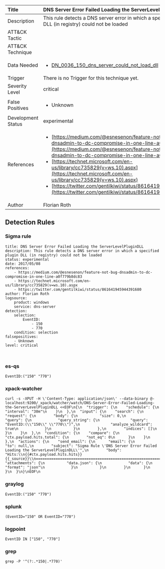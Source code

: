 | Title                | DNS Server Error Failed Loading the ServerLevelPluginDLL                                                                                                                                                 |
|:---------------------|:------------------------------------------------------------------------------------------------------------------------------------------------------------|
| Description          | This rule detects a DNS server error in which a specified plugin DLL (in registry) could not be loaded                                                                                                                                           |
| ATT&amp;CK Tactic    | <ul></ul>  |
| ATT&amp;CK Technique | <ul></ul>                             |
| Data Needed          | <ul><li>[DN_0036_150_dns_server_could_not_load_dll](../Data_Needed/DN_0036_150_dns_server_could_not_load_dll.md)</li></ul>                                                         |
| Trigger              |  There is no Trigger for this technique yet.  |
| Severity Level       | critical                                                                                                                                                 |
| False Positives      | <ul><li>Unknown</li></ul>                                                                  |
| Development Status   | experimental                                                                                                                                                |
| References           | <ul><li>[https://medium.com/@esnesenon/feature-not-bug-dnsadmin-to-dc-compromise-in-one-line-a0f779b8dc83](https://medium.com/@esnesenon/feature-not-bug-dnsadmin-to-dc-compromise-in-one-line-a0f779b8dc83)</li><li>[https://technet.microsoft.com/en-us/library/cc735829(v=ws.10).aspx](https://technet.microsoft.com/en-us/library/cc735829(v=ws.10).aspx)</li><li>[https://twitter.com/gentilkiwi/status/861641945944391680](https://twitter.com/gentilkiwi/status/861641945944391680)</li></ul>                                                          |
| Author               | Florian Roth                                                                                                                                                |


## Detection Rules

### Sigma rule

```
title: DNS Server Error Failed Loading the ServerLevelPluginDLL
description: This rule detects a DNS server error in which a specified plugin DLL (in registry) could not be loaded
status: experimental
date: 2017/05/08
references:
    - https://medium.com/@esnesenon/feature-not-bug-dnsadmin-to-dc-compromise-in-one-line-a0f779b8dc83
    - https://technet.microsoft.com/en-us/library/cc735829(v=ws.10).aspx
    - https://twitter.com/gentilkiwi/status/861641945944391680
author: Florian Roth
logsource:
    product: windows
    service: dns-server
detection:
    selection:
        EventID: 
            - 150
            - 770
    condition: selection
falsepositives: 
    - Unknown
level: critical



```




### es-qs
    
```
EventID:("150" "770")
```


### xpack-watcher
    
```
curl -s -XPUT -H \'Content-Type: application/json\' --data-binary @- localhost:9200/_xpack/watcher/watch/DNS-Server-Error-Failed-Loading-the-ServerLevelPluginDLL <<EOF\n{\n  "trigger": {\n    "schedule": {\n      "interval": "30m"\n    }\n  },\n  "input": {\n    "search": {\n      "request": {\n        "body": {\n          "size": 0,\n          "query": {\n            "query_string": {\n              "query": "EventID:(\\"150\\" \\"770\\")",\n              "analyze_wildcard": true\n            }\n          }\n        },\n        "indices": []\n      }\n    }\n  },\n  "condition": {\n    "compare": {\n      "ctx.payload.hits.total": {\n        "not_eq": 0\n      }\n    }\n  },\n  "actions": {\n    "send_email": {\n      "email": {\n        "to": null,\n        "subject": "Sigma Rule \'DNS Server Error Failed Loading the ServerLevelPluginDLL\'",\n        "body": "Hits:\\n{{#ctx.payload.hits.hits}}{{_source}}\\n================================================================================\\n{{/ctx.payload.hits.hits}}",\n        "attachments": {\n          "data.json": {\n            "data": {\n              "format": "json"\n            }\n          }\n        }\n      }\n    }\n  }\n}\nEOF\n
```


### graylog
    
```
EventID:("150" "770")
```


### splunk
    
```
(EventID="150" OR EventID="770")
```


### logpoint
    
```
EventID IN ["150", "770"]
```


### grep
    
```
grep -P '^(?:.*150|.*770)'
```



